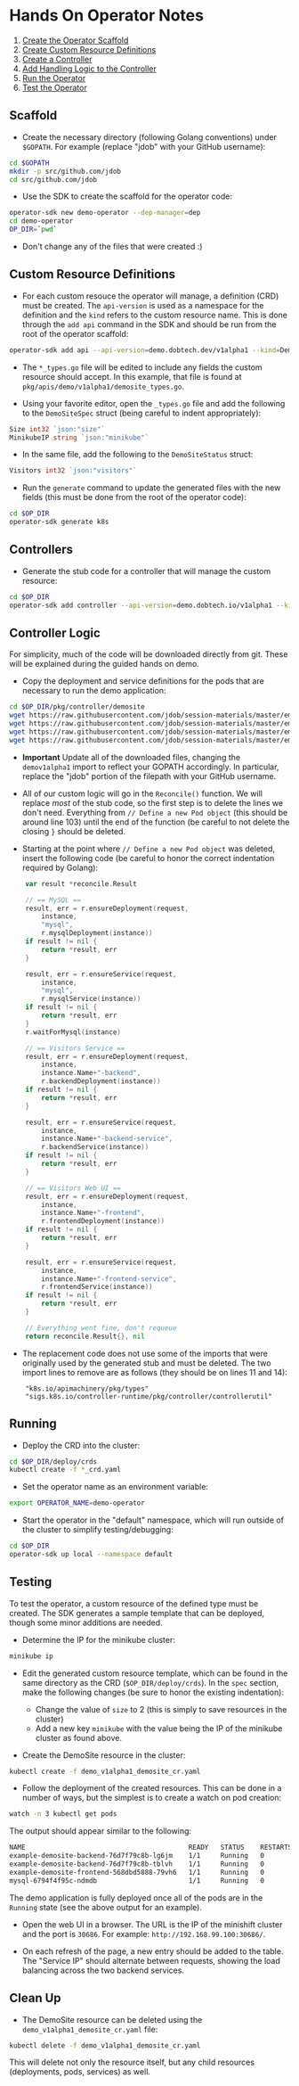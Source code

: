 # Hands On Operator Notes

1. [Create the Operator Scaffold](#scaffold)
1. [Create Custom Resource Definitions](#custom-resource-definitions)
1. [Create a Controller](#controllers)
1. [Add Handling Logic to the Controller](#controller-logic)
1. [Run the Operator](#running)
1. [Test the Operator](#testing)

## Scaffold

* Create the necessary directory (following Golang conventions) under `$GOPATH`. For example (replace "jdob" with your GitHub username):
```bash
cd $GOPATH
mkdir -p src/github.com/jdob
cd src/github.com/jdob
```

* Use the SDK to create the scaffold for the operator code:
```bash
operator-sdk new demo-operator --dep-manager=dep
cd demo-operator
OP_DIR=`pwd`
```

* Don't change any of the files that were created :)

## Custom Resource Definitions

* For each custom resouce the operator will manage, a definition (CRD) must be created. The `api-version` is used as a namespace for the definition and the `kind` refers to the custom resource name. This is done through the `add api` command in the SDK and should be run from the root of the operator scaffold:

```bash
operator-sdk add api --api-version=demo.dobtech.dev/v1alpha1 --kind=DemoSite 
```

* The `*_types.go` file will be edited to include any fields the custom resource should accept. In this example, that file is found at `pkg/apis/demo/v1alpha1/demosite_types.go`.

* Using your favorite editor, open the `_types.go` file and add the following to the `DemoSiteSpec` struct (being careful to indent appropriately):

```go
Size int32 `json:"size"`
MinikubeIP string `json:"minikube"`
```

* In the same file, add the following to the `DemoSiteStatus` struct:

```go
Visitors int32 `json:"visitors"`
```

* Run the `generate` command to update the generated files with the new fields (this must be done from the root of the operator code):

```bash
cd $OP_DIR
operator-sdk generate k8s
```

## Controllers

* Generate the stub code for a controller that will manage the custom resource:

```bash
cd $OP_DIR
operator-sdk add controller --api-version=demo.dobtech.io/v1alpha1 --kind=DemoSite 
```

## Controller Logic

For simplicity, much of the code will be downloaded directly from git. These will be explained during the guided hands on demo.

* Copy the deployment and service definitions for the pods that are necessary to run the demo application:

```bash
cd $OP_DIR/pkg/controller/demosite
wget https://raw.githubusercontent.com/jdob/session-materials/master/emea-pc-operators/operator-code/common.go
wget https://raw.githubusercontent.com/jdob/session-materials/master/emea-pc-operators/operator-code/backend.go
wget https://raw.githubusercontent.com/jdob/session-materials/master/emea-pc-operators/operator-code/frontend.go
wget https://raw.githubusercontent.com/jdob/session-materials/master/emea-pc-operators/operator-code/mysql.go
```

* **Important** Update all of the downloaded files, changing the `demov1alpha1` import to reflect your GOPATH accordingly. In particular, replace the "jdob" portion of the filepath with your GitHub username.

* All of our custom logic will go in the `Reconcile()` function. We will replace *most* of the stub code, so the first step is to delete the lines we don't need. Everything from `// Define a new Pod object` (this should be around line 103) until the end of the function (be careful to not delete the closing `}` should be deleted.

* Starting at the point where `// Define a new Pod object` was deleted, insert the following code (be careful to honor the correct indentation required by Golang):

```go
	var result *reconcile.Result

	// == MySQL ==
	result, err = r.ensureDeployment(request,
		instance,
		"mysql",
		r.mysqlDeployment(instance))
	if result != nil {
		return *result, err
	}

	result, err = r.ensureService(request,
		instance,
		"mysql",
		r.mysqlService(instance))
	if result != nil {
		return *result, err
	}
	r.waitForMysql(instance)

	// == Visitors Service ==
	result, err = r.ensureDeployment(request,
		instance,
		instance.Name+"-backend",
		r.backendDeployment(instance))
	if result != nil {
		return *result, err
	}

	result, err = r.ensureService(request,
		instance,
		instance.Name+"-backend-service",
		r.backendService(instance))
	if result != nil {
		return *result, err
	}

	// == Visitors Web UI ==
	result, err = r.ensureDeployment(request,
		instance,
		instance.Name+"-frontend",
		r.frontendDeployment(instance))
	if result != nil {
		return *result, err
	}

	result, err = r.ensureService(request,
		instance,
		instance.Name+"-frontend-service",
		r.frontendService(instance))
	if result != nil {
		return *result, err
	}

	// Everything went fine, don't requeue
	return reconcile.Result{}, nil
```

* The replacement code does not use some of the imports that were originally used by the generated stub and must be deleted. The two import lines to remove are as follows (they should be on lines 11 and 14):

```
	"k8s.io/apimachinery/pkg/types"
	"sigs.k8s.io/controller-runtime/pkg/controller/controllerutil"
```

## Running

* Deploy the CRD into the cluster:

```bash
cd $OP_DIR/deploy/crds
kubectl create -f *_crd.yaml
```

* Set the operator name as an environment variable:

```bash
export OPERATOR_NAME=demo-operator
```

* Start the operator in the "default" namespace, which will run outside of the cluster to simplify testing/debugging:

```bash
cd $OP_DIR
operator-sdk up local --namespace default
```

## Testing

To test the operator, a custom resource of the defined type must be created. The SDK generates a sample template that can be deployed, though some minor additions are needed.

* Determine the IP for the minikube cluster:

```bash
minikube ip
```

* Edit the generated custom resource template, which can be found in the same directory as the CRD (`$OP_DIR/deploy/crds`). In the `spec` section, make the following changes (be sure to honor the existing indentation):
  * Change the value of `size` to 2 (this is simply to save resources in the cluster)
  * Add a new key `minikube` with the value being the IP of the minikube cluster as found above.

* Create the DemoSite resource in the cluster:

```bash
kubectl create -f demo_v1alpha1_demosite_cr.yaml
```

* Follow the deployment of the created resources. This can be done in a number of ways, but the simplest is to create a watch on pod creation:

```bash
watch -n 3 kubectl get pods
```

The output should appear similar to the following:
```bash
NAME                                         READY   STATUS    RESTARTS   AGE
example-demosite-backend-76d7f79c8b-lg6jm    1/1     Running   0          102s
example-demosite-backend-76d7f79c8b-tblvh    1/1     Running   0          102s
example-demosite-frontend-568dbd5888-79vh6   1/1     Running   0          102s
mysql-6794f4f95c-ndmdb                       1/1     Running   0          115s
```

The demo application is fully deployed once all of the pods are in the `Running` state (see the above output for an example).

* Open the web UI in a browser. The URL is the IP of the minishift cluster and the port is `30686`. For example: `http://192.168.99.100:30686/`.

* On each refresh of the page, a new entry should be added to the table. The "Service IP" should alternate between requests, showing the load balancing across the two backend services.

## Clean Up

* The DemoSite resource can be deleted using the `demo_v1alpha1_demosite_cr.yaml` file:

```bash
kubectl delete -f demo_v1alpha1_demosite_cr.yaml
```

This will delete not only the resource itself, but any child resources (deployments, pods, services) as well.

